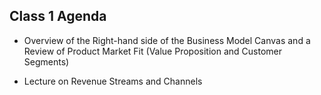 ## Class 1 Agenda

* Overview of the Right-hand side of the Business Model Canvas and a Review of Product Market Fit (Value Proposition and Customer Segments)

* Lecture on Revenue Streams and Channels
